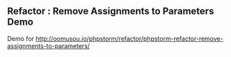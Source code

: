 ## Refactor : Remove Assignments to Parameters Demo

Demo for http://oomusou.io/phpstorm/refactor/phpstorm-refactor-remove-assignments-to-parameters/